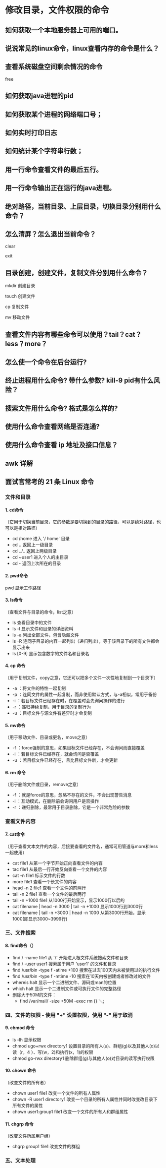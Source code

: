 # 修改目录，文件权限的命令



## 如何获取一个本地服务器上可用的端口。



## 说说常见的linux命令，linux查看内存的命令是什么？





## 查看系统磁盘空间剩余情况的命令

free



## 如何获取java进程的pid





## 如何获取某个进程的网络端口号；



## 如何实时打印日志



## 如何统计某个字符串行数；



## 用一行命令查看文件的最后五行。



## 用一行命令输出正在运行的java进程。



## 绝对路径，当前目录、上层目录，切换目录分别用什么命令？



## 怎么清屏？怎么退出当前命令？

clear 

exit



## 目录创建，创建文件，复制文件分别用什么命令？

mkdir  创建目录

touch  创建文件

cp       复制文件

mv	  移动文件



## 查看文件内容有哪些命令可以使用？tail？cat？less？more？





## 怎么使一个命令在后台运行?



## 终止进程用什么命令? 带什么参数? kill-9 pid有什么风险？



## 搜索文件用什么命令? 格式是怎么样的?



## 使用什么命令查看网络是否连通?



## 使用什么命令查看 ip 地址及接口信息？



## awk 详解


## 面试官常考的 21 条 Linux 命令
### 文件和目录
#### 1. cd命令
（它用于切换当前目录，它的参数是要切换到的目录的路径，可以是绝对路径，也可以是相对路径）
+ cd /home    进入 '/ home' 目录
+ cd ..            返回上一级目录
+ cd ../..         返回上两级目录
+ cd ~user1   进入个人的主目录
+ cd -             返回上次所在的目录

#### 2. pwd命令
pwd 显示工作路径

#### 3. ls命令
（查看文件与目录的命令，list之意）
+ ls 查看目录中的文件
+ ls -l 显示文件和目录的详细资料
+ ls -a 列出全部文件，包含隐藏文件
+ ls -R 连同子目录的内容一起列出（递归列出），等于该目录下的所有文件都会显示出来
+ ls [0-9] 显示包含数字的文件名和目录名

#### 4. cp 命令
（用于复制文件，copy之意，它还可以把多个文件一次性地复制到一个目录下）
+ -a ：将文件的特性一起复制
+ -p ：连同文件的属性一起复制，而非使用默认方式，与-a相似，常用于备份
+ -i ：若目标文件已经存在时，在覆盖时会先询问操作的进行
+ -r ：递归持续复制，用于目录的复制行为
+ -u ：目标文件与源文件有差异时才会复制

####  5.  mv命令
（用于移动文件、目录或更名，move之意）
+ -f ：force强制的意思，如果目标文件已经存在，不会询问而直接覆盖
+ -i ：若目标文件已经存在，就会询问是否覆盖
+ -u ：若目标文件已经存在，且比目标文件新，才会更新

#### 6.  rm 命令
（用于删除文件或目录，remove之意）

+ -f ：就是force的意思，忽略不存在的文件，不会出现警告消息
+ -i ：互动模式，在删除前会询问用户是否操作
+ -r ：递归删除，最常用于目录删除，它是一个非常危险的参数

### 查看文件内容
#### 7. cat命令
（用于查看文本文件的内容，后接要查看的文件名，通常可用管道与more和less一起使用）
+ cat file1 从第一个字节开始正向查看文件的内容
+ tac file1 从最后一行开始反向查看一个文件的内容
+ cat -n file1 标示文件的行数
+ more file1 查看一个长文件的内容
+ head -n 2 file1 查看一个文件的前两行
+ tail -n 2 file1 查看一个文件的最后两行
+ tail -n +1000 file1  从1000行开始显示，显示1000行以后的
+ cat filename | head -n 3000 | tail -n +1000  显示1000行到3000行
+ cat filename | tail -n +3000 | head -n 1000  从第3000行开始，显示1000(即显示3000~3999行)

### 三、文件搜索
#### 8. find命令（）
+ find / -name file1 从 '/' 开始进入根文件系统搜索文件和目录
+ find / -user user1 搜索属于用户 'user1' 的文件和目录
+ find /usr/bin -type f -atime +100 搜索在过去100天内未被使用过的执行文件
+ find /usr/bin -type f -mtime -10 搜索在10天内被创建或者修改过的文件
+ whereis halt 显示一个二进制文件、源码或man的位置
+ which halt 显示一个二进制文件或可执行文件的完整路径
+ 删除大于50M的文件：
    + find /var/mail/ -size +50M -exec rm {} ＼;

### 四、文件的权限 - 使用 "+" 设置权限，使用 "-" 用于取消
#### 9. chmod 命令
+ ls -lh 显示权限
+ chmod ugo+rwx directory1  设置目录的所有人(u)、群组(g)以及其他人(o)以读（r，4 ）、写(w，2)和执行(x，1)的权限
+ chmod go-rwx directory1   删除群组(g)与其他人(o)对目录的读写执行权限

#### 10. chown 命令
（改变文件的所有者）
+ chown user1 file1 改变一个文件的所有人属性
+ chown -R user1 directory1 改变一个目录的所有人属性并同时改变改目录下所有文件的属性
+ chown user1:group1 file1 改变一个文件的所有人和群组属性

#### 11. chgrp 命令
（改变文件所属用户组）
+ chgrp group1 file1 改变文件的群组

### 五、文本处理
